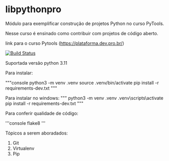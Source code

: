# libpythonpro
Módulo para exemplificar construção de projetos Python no curso PyTools.

Nesse curso é ensinado como contribuir com projetos de código aberto.

link para o curso Pytools (https://plataforma.dev.pro.br/)

[![Build Status](https://app.travis-ci.com/gustavodsantos/libpythonpro.svg?branch=main)](https://app.travis-ci.com/gustavodsantos/libpythonpro)

Suportada versão python 3.11

Para instalar:

"""console
python3 -m venv .venv
source .venv/bin/activate
pip install -r requirements-dev.txt
"""

Para instalar no windows:
"""
python3 -m venv .venv
.venv\scripts\activate
pip install -r requirements-dev.txt
"""

Para conferir qualidade de código:

'''console
flake8
'''


Tópicos a serem aboradados:
 1. Git
 2. Virtualenv
 3. Pip